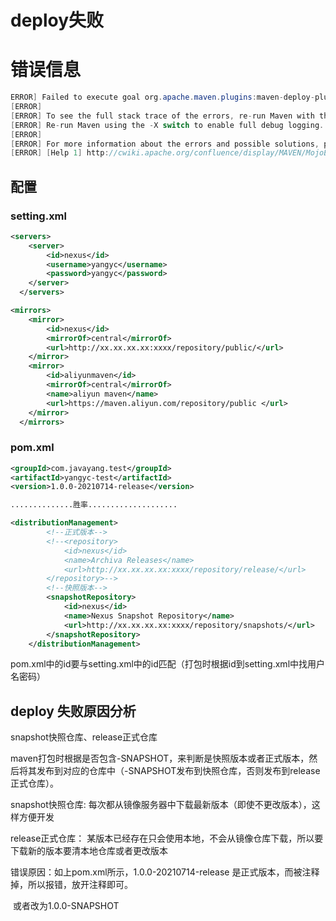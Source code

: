 # deploy失败

# 错误信息

```java
ERROR] Failed to execute goal org.apache.maven.plugins:maven-deploy-plugin:2.8.2:deploy (default-deploy) on project yangyc-test: Deployment failed: repository element was not specified in the POM inside distributionManagement element or in -DaltDeploymentRepository=id::layout::url parameter -> [Help 1]
[ERROR] 
[ERROR] To see the full stack trace of the errors, re-run Maven with the -e switch.
[ERROR] Re-run Maven using the -X switch to enable full debug logging.
[ERROR] 
[ERROR] For more information about the errors and possible solutions, please read the following articles:
[ERROR] [Help 1] http://cwiki.apache.org/confluence/display/MAVEN/MojoExecutionException
```



## 配置

### setting.xml

```xml
<servers>
	<server>
		<id>nexus</id>
		<username>yangyc</username>
		<password>yangyc</password>
	</server>
  </servers>

<mirrors>
	<mirror>
        <id>nexus</id>
        <mirrorOf>central</mirrorOf>
        <url>http://xx.xx.xx.xx:xxxx/repository/public/</url>
    </mirror>
	<mirror>
        <id>aliyunmaven</id>
        <mirrorOf>central</mirrorOf>
        <name>aliyun maven</name>
        <url>https://maven.aliyun.com/repository/public </url>
    </mirror>
  </mirrors>
```

### pom.xml

```xml
<groupId>com.javayang.test</groupId>
<artifactId>yangyc-test</artifactId>
<version>1.0.0-20210714-release</version>

..............胜率....................

<distributionManagement>
        <!--正式版本-->
        <!--<repository>
            <id>nexus</id>
            <name>Archiva Releases</name>
            <url>http://xx.xx.xx.xx:xxxx/repository/release/</url>
        </repository>-->
        <!--快照版本-->
        <snapshotRepository>
            <id>nexus</id>
            <name>Nexus Snapshot Repository</name>
            <url>http://xx.xx.xx.xx:xxxx/repository/snapshots/</url>
        </snapshotRepository>
    </distributionManagement>
```

pom.xml中的id要与setting.xml中的id匹配（打包时根据id到setting.xml中找用户名密码）



## deploy 失败原因分析

snapshot快照仓库、release正式仓库

maven打包时根据<version>是否包含-SNAPSHOT，来判断是快照版本或者正式版本，然后将其发布到对应的仓库中（-SNAPSHOT发布到快照仓库，否则发布到release正式仓库）。

snapshot快照仓库:  每次都从镜像服务器中下载最新版本（即使不更改版本），这样方便开发

release正式仓库： 某版本已经存在只会使用本地，不会从镜像仓库下载，所以要下载新的版本要清本地仓库或者更改版本

错误原因：如上pom.xml所示，<version>1.0.0-20210714-release</version> 是正式版本，而<repository>被注释掉，所以报错，放开注释即可。

​                   或者改为<version>1.0.0-SNAPSHOT</version> 

